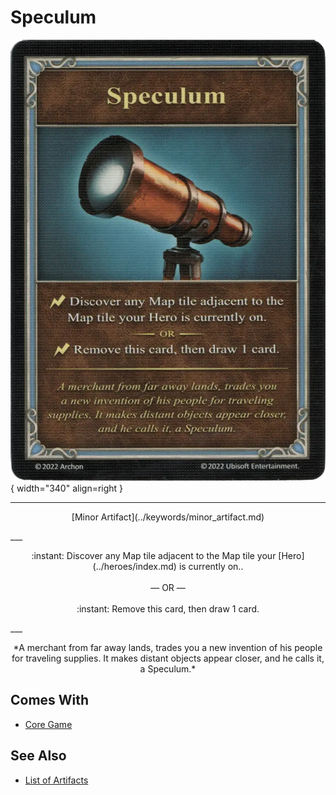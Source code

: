 # Speculum

![Speculum](../assets/artifacts_minor-speculum.webp){ width="340" align=right }
___
<p style="text-align: center;" markdown>[Minor Artifact](../keywords/minor_artifact.md)</p>
___
<p style="text-align: center;" markdown>:instant: Discover any Map tile adjacent to the Map tile your [Hero](../heroes/index.md) is currently on..<br><br>— OR —<br><br>:instant: Remove this card, then draw 1 card.</p>
___
<p style="text-align: center;" markdown>*A merchant from far away lands, trades you a new invention of his people for traveling supplies. It makes distant objects appear closer, and he calls it, a Speculum.*</p>


## Comes With

- [Core Game](../content/core_game.md)


## See Also


- [List of Artifacts](index.md)
